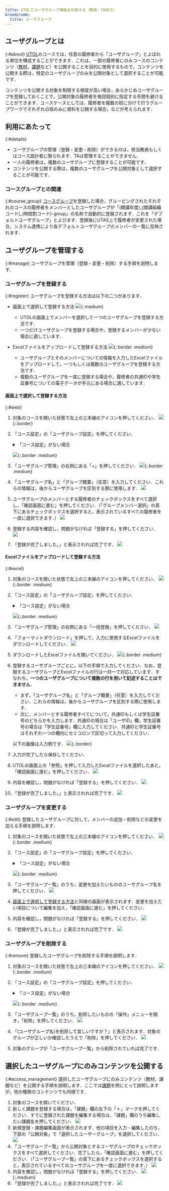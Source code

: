 ```yaml
---
title: UTOLでユーザグループ機能を利用する（教員・TA向け）
breadcrumb:
  title: ユーザグループ
---
```


## ユーザグループとは
{:#about}
[UTOL](/utol/)のコースでは，任意の履修者から「ユーザグループ」とよばれる単位を構成することができます．これは，一部の履修者にのみコースのコンテンツ（[教材](/utol/lecturers/materials/)，[課題](/utol/lecturers/assignments/)など）を公開することを目的に使用するもので，コンテンツを公開する際は，特定のユーザグループのみを公開対象として選択することが可能です．

コンテンツを公開する対象を制限する頻度が高い場合，あらかじめユーザグループを登録しておくことで，公開対象の履修者を毎回個別に指定する手間を避けることができます．ユースケースとしては，履修者を複数の班に分けて行うグループワークでそれぞれの班のみに資料を公開する場合，などが考えられます．

## 利用にあたって
{:#details}
- ユーザグループの管理（登録・変更・削除）ができるのは，担当教員もしくはコース設計者に限られます．TAは管理することができません．
- 一人の履修者は，複数のユーザグループに登録することが可能です．
- コンテンツを公開する際は，複数のユーザグループを公開対象として選択することが可能です．

### コースグループとの関連
{:#course_group}
[コースグループ](/utol/lecturers/settings/course_group/)を登録した場合，グルーピングされたそれぞれのコースの履修者をメンバーとしたユーザグループが「(開講年度)\_(開講組織コード)\_(時間割コード)-group」の名称で自動的に登録されます．これを「デフォルトユーザグループ」とよびます．登録後にUTAS上で履修者が変更された場合，システム連携により各デフォルトユーザグループのメンバーの一覧に反映されます．

## ユーザグループを管理する
{:#manage}
ユーザグループを管理（登録・変更・削除）する手順を説明します．

### ユーザグループを登録する
{:#register}
ユーザグループを登録する方法は以下の二つがあります．

- 画面上で選択して登録する方法
![](register_web.png){:.medium}
    - UTOLの画面上でメンバーを選択して一つのユーザグループを登録する方法です．
    - 一つだけユーザグループを登録する場合や，登録するメンバーが少ない場合に適しています．

- Excelファイルをアップロードして登録する方法
![](register_excel.png){:.border .medium}
    - ユーザグループとそのメンバーについての情報を入力したExcelファイルをアップロードして，一つもしくは複数のユーザグループを登録する方法です．
    - 複数のユーザグループを一度に登録する場合や，履修者の共通IDや学生証番号についての電子データが手元にある場合に適しています．

#### 画面上で選択して登録する方法
{:#web}
1. 対象のコースを開いた状態で左上の三本線のアイコンを押してください．
![](sidebar.png){:.border}
1. 「コース設定」の「ユーザグループ設定」を押してください．
    <details>
    <summary>「コース設定」がない場合</summary>
        あなたにはこの操作に必要な<a href=#details>権限</a>がありません．必要と思われる場合は，授業を担当する教員と<a href=/utol/lecturers/settings/course_participants/>権限の付与</a>についてご相談ください．
    </details>

    ![](sidebar_ug.png){:.border .medium}
1. 「ユーザグループ管理」の右側にある「+」を押してください．
![](ug_manage_plus.png){:.border .medium}
1. 「ユーザグループ名」と「グループ概要」（任意）を入力してください．これらの情報は，後からユーザグループを区別する際に使用します．
![](label.png)
1. ユーザグループのメンバーとする履修者のチェックボックスをすべて選択し，「確認画面に進む」を押してください．（「グループメンバー選択」の真下にあるチェックボックスを選択すると，表示されているすべての履修者を一度に選択できます．）
![](checkboxes.png)
1. 登録する内容を確認し，問題がなければ「登録する」を押してください．
![](confirm.png)
1. 「登録が完了しました。」と表示されれば完了です．
![](finished.png)

#### Excelファイルをアップロードして登録する方法
{:#excel}
1. 対象のコースを開いた状態で左上の三本線のアイコンを押してください．
![](sidebar.png){:.border .medium}
1. 「コース設定」の「ユーザグループ設定」を押してください．
    <details>
    <summary>「コース設定」がない場合</summary>
        あなたにはこの操作に必要な<a href=#details>権限</a>がありません．必要と思われる場合は，授業を担当する教員と<a href=/utol/lecturers/settings/course_participants/>権限の付与</a>についてご相談ください．
    </details>

    ![](sidebar_ug.png){:.border .medium}
1. 「ユーザグループ管理」の右側にある「一括登録」を押してください．
![](ug_manage_whole.png)
1. 「フォーマットダウンロード」を押して，入力に使用するExcelファイルをダウンロードしてください．
![](format_download.png)
1. ダウンロードしたExcelファイルを開いてください．
![](register_excel.png){:.border .medium}
1. 登録するユーザグループごとに，以下の手順で入力してください．なお，登録するユーザグループとExcelファイルの行は一対一で対応しています．すなわち，**一つのユーザグループについて複数の行を用いて記述することはできません**．
    - まず，「ユーザグループ名」と「グループ概要」（任意）を入力してください．これらの情報は，後からユーザグループを区別する際に使用します．
    - 次に，メンバーとする履修者すべてについて，共通IDもしくは学生証番号のどちらかを入力します．共通IDの場合は「ユーザID」欄，学生証番号の場合は「学生証番号」欄に入力してください．共通IDと学生証番号はそれぞれ一つの欄内にセミコロンで区切って入力してください．
  
    以下の画像は入力例です．
![](sample.png){:.border}
1. 入力が完了したら保存してください．
1. UTOLの画面上の「参照」を押して入力したExcelファイルを選択したあと，「確認画面に進む」を押してください．
![](browse.png)
1. 内容を確認し，問題がなければ「登録する」を押してください．
![](confirm_excel.png)
1. 「登録が完了しました。」と表示されれば完了です．
![](finished.png)

### ユーザグループを変更する
{:#edit}
登録したユーザグループに対して，メンバーの追加・削除などの変更を加える手順を説明します．
1. 対象のコースを開いた状態で左上の三本線のアイコンを押してください．
![](sidebar.png){:.border .medium}
1. 「コース設定」の「ユーザグループ設定」を押してください．
    <details>
    <summary>「コース設定」がない場合</summary>
        あなたにはこの操作に必要な<a href=#details>権限</a>がありません．必要と思われる場合は，授業を担当する教員と<a href=/utol/lecturers/settings/course_participants/>権限の付与</a>についてご相談ください．
    </details>

    ![](sidebar_ug.png){:.border .medium}
1. 「ユーザグループ一覧」のうち，変更を加えたいもののユーザグループ名を押してください．
![](fix.png)
1. [画面上で選択して登録する方法](#web)と同様の画面が表示されます．変更を加えたい項目について編集を加え，「確認画面に進む」を押してください．
1. 内容を確認し，問題がなければ「登録する」を押してください．
![](confirm.png)
1. 「登録が完了しました。」と表示されれば完了です．
![](finished.png)

### ユーザグループを削除する
{:#remove}
登録したユーザグループを削除する手順を説明します．
1. 対象のコースを開いた状態で左上の三本線のアイコンを押してください．
![](sidebar.png){:.border .medium}
1. 「コース設定」の「ユーザグループ設定」を押してください．
    <details>
    <summary>「コース設定」がない場合</summary>
        あなたにはこの操作に必要な<a href=#details>権限</a>がありません．必要と思われる場合は，授業を担当する教員と<a href=/utol/lecturers/settings/course_participants/>権限の付与</a>についてご相談ください．
    </details>

    ![](sidebar_ug.png){:.border .medium}
1. 「ユーザグループ一覧」のうち，削除したいものの「操作」メニューを開き，「削除」を押してください．
![](del.png)
1. 「(ユーザグループ名)を削除して宜しいですか？」と表示されます．対象のグループが正しいか確認したうえで「削除」を押してください．
![](confirm_del.png)
1. 対象のグループが「ユーザグループ一覧」から削除されていれば完了です．

## 選択したユーザグループにのみコンテンツを公開する
{:#access_management}
選択したユーザグループにのみコンテンツ（教材，課題など）を公開する手順を説明します．ここでは[課題](/utol/lecturers/assignments/)を例にとって説明しますが，他の種類のコンテンツでも同様です．
1. 対象のコースを開いてください．
1. 新しく課題を登録する場合は，「課題」欄の左下の「＋」マークを押してください．すでに登録された課題を編集する場合は，「課題」欄のうち編集したい課題名を押してください．
![](assignments.png)
1. 新規登録・課題編集画面が表示されます．他の項目を入力・編集したのち，下部の「公開対象」で「選択したユーザーグループ」を選択してください．
![](selected_ug.png)
1. 「ユーザグループ一覧」から公開対象とするユーザグループのチェックボックスをすべて選択してください．完了したら，「確認画面に進む」を押してください．（「ユーザグループ一覧」の真下にあるチェックボックスを選択すると，表示されているすべてのユーザグループを一度に選択できます．）
![](assignments_ug_checkboxes.png)
1. 内容を確認し，問題がなければ「登録する」を押してください．
![](confirm_assignments.png){:.medium}
1. 「登録が完了しました。」と表示されれば完了です．
![](finished.png)
